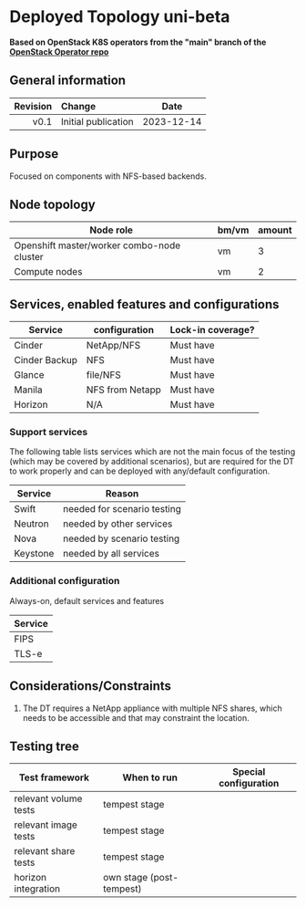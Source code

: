 # Deployed Topology uni-beta

**Based on OpenStack K8S operators from the "main" branch of the [OpenStack Operator repo](https://github.com/openstack-k8s-operators/openstack-operator/commit/d1bd4f70ded050463064d929c7342ccbcb660bff)**

## General information

| Revision | Change                | Date             |
|--------: | :-------------------- | :--------------: |
| v0.1     | Initial publication   | 2023-12-14       |

## Purpose
Focused on components with NFS-based backends.

## Node topology
| Node role                                        | bm/vm | amount |
| ------------------------------------------------ | ----- | ------ |
| Openshift master/worker combo-node cluster       | vm    | 3      |
| Compute nodes                                    | vm    | 2      |


## Services, enabled features and configurations

| Service          | configuration                   | Lock-in coverage?  |
| ---------------- | ------------------------------- | ------------------ |
| Cinder           | NetApp/NFS                      | Must have          |
| Cinder Backup    | NFS                             | Must have          |
| Glance           | file/NFS                        | Must have          |
| Manila           | NFS from Netapp                 | Must have          |
| Horizon          | N/A                             | Must have          |


### Support services
The following table lists services which are not the main focus of the testing (which may be covered by additional scenarios), but are required for the DT to work properly and can be deployed with any/default configuration.

| Service          | Reason  |
| ---------------- |------------------ |
| Swift            | needed for scenario testing |
| Neutron          | needed by other services   |
| Nova             | needed by scenario testing |
| Keystone         | needed by all services     |


### Additional configuration

Always-on, default services and features

| Service  |
| -------- |
| FIPS     |
| TLS-e    |


## Considerations/Constraints

1. The DT requires a NetApp appliance with multiple NFS shares, which needs to be accessible and that may constraint the location.


## Testing tree

| Test framework   | When to run          | Special configuration |
| ---------------- | -------------------- | ----------------------|
| relevant volume tests | tempest stage |           |
| relevant image tests  | tempest stage |           |
| relevant share tests  | tempest stage |           |
| horizon integration   | own stage (post-tempest)|           |
